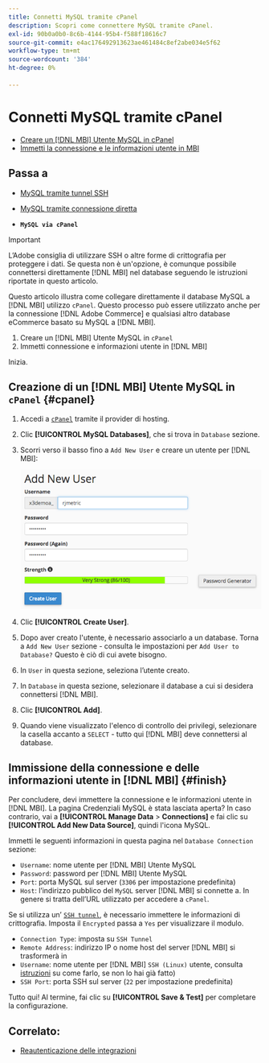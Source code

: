 ```yaml
---
title: Connetti MySQL tramite cPanel
description: Scopri come connettere MySQL tramite cPanel.
exl-id: 90b0a0b0-8c6b-4144-95b4-f588f18616c7
source-git-commit: e4ac176492913623ae461484c8ef2abe034e5f62
workflow-type: tm+mt
source-wordcount: '384'
ht-degree: 0%

---
```


# Connetti MySQL tramite cPanel

* [Creare un [!DNL MBI] Utente MySQL in cPanel](#cpanel)
* [Immetti la connessione e le informazioni utente in MBI](#finish)

## Passa a

* [MySQL tramite tunnel SSH](../integrations/mysql-via-ssh-tunnel.md)
* [MySQL tramite connessione diretta](../integrations/mysql-via-a-direct-connection.md)

* **`MySQL via cPanel`**

>[!IMPORTANT]
>
>L’Adobe consiglia di utilizzare SSH o altre forme di crittografia per proteggere i dati. Se questa non è un&#39;opzione, è comunque possibile connettersi direttamente [!DNL MBI] nel database seguendo le istruzioni riportate in questo articolo.

Questo articolo illustra come collegare direttamente il database MySQL a [!DNL MBI] utilizzo `cPanel`. Questo processo può essere utilizzato anche per la connessione [!DNL Adobe Commerce] e qualsiasi altro database eCommerce basato su MySQL a [!DNL MBI].

1. Creare un [!DNL MBI] Utente MySQL in `cPanel`
1. Immetti connessione e informazioni utente in [!DNL MBI]

Inizia.

## Creazione di un [!DNL MBI] Utente MySQL in `cPanel` {#cpanel}

1. Accedi a [`cPanel`](../../../data-analyst/importing-data/integrations/mysql-via-cpanel.md) tramite il provider di hosting.
1. Clic **[!UICONTROL MySQL Databases]**, che si trova in `Database` sezione.
1. Scorri verso il basso fino a `Add New User` e creare un utente per [!DNL MBI]:

   ![](../../../assets/create-mbi-mysql-user-cpanel.png)

1. Clic **[!UICONTROL Create User]**.
1. Dopo aver creato l&#39;utente, è necessario associarlo a un database. Torna a `Add New User` sezione - consulta le impostazioni per `Add User to Database?` Questo è ciò di cui avete bisogno.
1. In `User` in questa sezione, seleziona l’utente creato.
1. In `Database` in questa sezione, selezionare il database a cui si desidera connettersi [!DNL MBI].
1. Clic **[!UICONTROL Add]**.
1. Quando viene visualizzato l&#39;elenco di controllo dei privilegi, selezionare la casella accanto a `SELECT` - tutto qui [!DNL MBI] deve connettersi al database.

## Immissione della connessione e delle informazioni utente in [!DNL MBI] {#finish}

Per concludere, devi immettere la connessione e le informazioni utente in [!DNL MBI]. La pagina Credenziali MySQL è stata lasciata aperta? In caso contrario, vai a **[!UICONTROL Manage Data** > **Connections]** e fai clic su **[!UICONTROL Add New Data Source]**, quindi l&#39;icona MySQL.

Immetti le seguenti informazioni in questa pagina nel `Database Connection` sezione:

* `Username`: nome utente per [!DNL MBI] Utente MySQL
* `Password`: password per [!DNL MBI] Utente MySQL
* `Port`: porta MySQL sul server (`3306` per impostazione predefinita)
* `Host`: l’indirizzo pubblico del `MySQL` server [!DNL MBI] si connette a. In genere si tratta dell’URL utilizzato per accedere a `cPanel`.

Se si utilizza un’ [`SSH tunnel`](../integrations/mysql-via-ssh-tunnel.md), è necessario immettere le informazioni di crittografia. Imposta il `Encrypted` passa a `Yes` per visualizzare il modulo.

* `Connection Type`: imposta su `SSH Tunnel`
* `Remote Address`: indirizzo IP o nome host del server [!DNL MBI] si trasformerà in
* `Username`: nome utente per [!DNL MBI] `SSH (Linux)` utente, consulta [istruzioni](../../../data-analyst/importing-data/integrations/mysql-via-ssh-tunnel.md) su come farlo, se non lo hai già fatto)
* `SSH Port`: porta SSH sul server (`22` per impostazione predefinita)

Tutto qui! Al termine, fai clic su **[!UICONTROL Save & Test]** per completare la configurazione.

## Correlato:

* [Reautenticazione delle integrazioni](https://experienceleague.adobe.com/docs/commerce-knowledge-base/kb/how-to/mbi-reauthenticating-integrations.html?lang=en)
